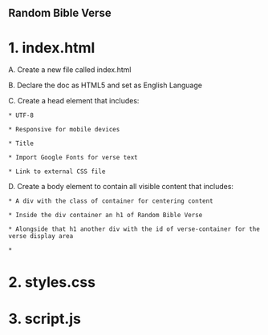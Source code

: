 ## Random Bible Verse

# 1.  index.html

  A.  Create a new file called index.html

  B.  Declare the doc as HTML5 and set as English Language

  C.  Create a head element that includes:

    * UTF-8

    * Responsive for mobile devices

    * Title

    * Import Google Fonts for verse text

    * Link to external CSS file

  D.  Create a body element to contain all visible content that includes:

    * A div with the class of container for centering content

    * Inside the div container an h1 of Random Bible Verse

    * Alongside that h1 another div with the id of verse-container for the verse display area

    * 


# 2.  styles.css

# 3.  script.js